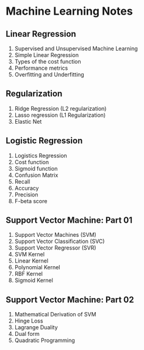 # Machine Learning Notes

## Linear Regression
1. Supervised and Unsupervised Machine Learning
2. Simple Linear Regression
3. Types of the cost function
4. Performance metrics
5. Overfitting and Underfitting
## Regularization
1. Ridge Regression (L2 regularization)
2. Lasso regression (L1 Regularization)
3. Elastic Net
## Logistic Regression
1. Logistics Regression
2. Cost function
3. Sigmoid function
4. Confusion Matrix
5. Recall
6. Accuracy
7. Precision
8. F-beta score
## Support Vector Machine: Part 01
1. Support Vector Machines (SVM)
2. Support Vector Classification (SVC)
3. Support Vector Regressor (SVR)
4. SVM Kernel
5. Linear Kernel
6. Polynomial Kernel
7. RBF Kernel
8. Sigmoid Kernel
## Support Vector Machine: Part 02
1. Mathematical Derivation of SVM
2. Hinge Loss
3. Lagrange Duality
4. Dual form
5. Quadratic Programming
